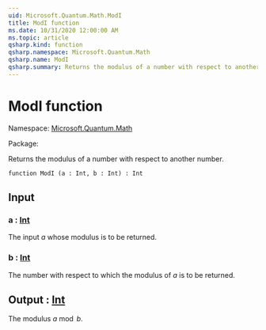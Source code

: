 ```yaml
---
uid: Microsoft.Quantum.Math.ModI
title: ModI function
ms.date: 10/31/2020 12:00:00 AM
ms.topic: article
qsharp.kind: function
qsharp.namespace: Microsoft.Quantum.Math
qsharp.name: ModI
qsharp.summary: Returns the modulus of a number with respect to another number.
---
```


# ModI function

Namespace: [Microsoft.Quantum.Math](xref:Microsoft.Quantum.Math)

Package: [](https://nuget.org/packages/)


Returns the modulus of a number with respect to another number.

```qsharp
function ModI (a : Int, b : Int) : Int
```


## Input

### a : [Int](xref:microsoft.quantum.lang-ref.int)

The input $a$ whose modulus is to be returned.


### b : [Int](xref:microsoft.quantum.lang-ref.int)

The number with respect to which the modulus of $a$ is to be returned.



## Output : [Int](xref:microsoft.quantum.lang-ref.int)

The modulus $a \bmod b$.
